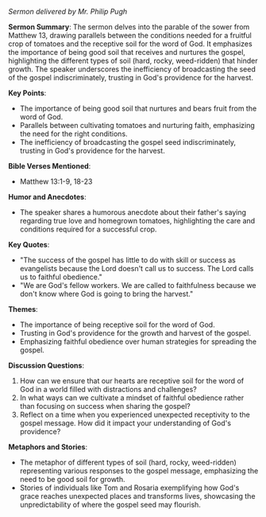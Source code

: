 _Sermon delivered by Mr. Philip Pugh_

**Sermon Summary**:
The sermon delves into the parable of the sower from Matthew 13, drawing parallels between the conditions needed for a fruitful crop of tomatoes and the receptive soil for the word of God. It emphasizes the importance of being good soil that receives and nurtures the gospel, highlighting the different types of soil (hard, rocky, weed-ridden) that hinder growth. The speaker underscores the inefficiency of broadcasting the seed of the gospel indiscriminately, trusting in God's providence for the harvest.

**Key Points**:
- The importance of being good soil that nurtures and bears fruit from the word of God.
- Parallels between cultivating tomatoes and nurturing faith, emphasizing the need for the right conditions.
- The inefficiency of broadcasting the gospel seed indiscriminately, trusting in God's providence for the harvest.

**Bible Verses Mentioned**:
- Matthew 13:1-9, 18-23

**Humor and Anecdotes**:
- The speaker shares a humorous anecdote about their father's saying regarding true love and homegrown tomatoes, highlighting the care and conditions required for a successful crop.

**Key Quotes**:
- "The success of the gospel has little to do with skill or success as evangelists because the Lord doesn't call us to success. The Lord calls us to faithful obedience."
- "We are God's fellow workers. We are called to faithfulness because we don't know where God is going to bring the harvest."

**Themes**:
- The importance of being receptive soil for the word of God.
- Trusting in God's providence for the growth and harvest of the gospel.
- Emphasizing faithful obedience over human strategies for spreading the gospel.

**Discussion Questions**:
1. How can we ensure that our hearts are receptive soil for the word of God in a world filled with distractions and challenges?
2. In what ways can we cultivate a mindset of faithful obedience rather than focusing on success when sharing the gospel?
3. Reflect on a time when you experienced unexpected receptivity to the gospel message. How did it impact your understanding of God's providence?

**Metaphors and Stories**:
- The metaphor of different types of soil (hard, rocky, weed-ridden) representing various responses to the gospel message, emphasizing the need to be good soil for growth.
- Stories of individuals like Tom and Rosaria exemplifying how God's grace reaches unexpected places and transforms lives, showcasing the unpredictability of where the gospel seed may flourish.